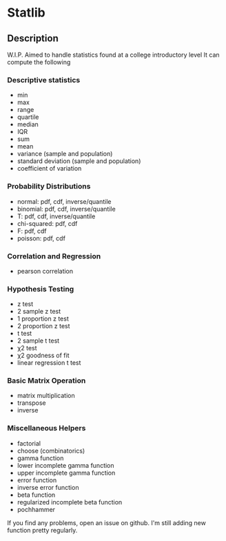# Statlib

## Description
W.I.P. Aimed to handle statistics found at a college introductory level
It can compute the following

### Descriptive statistics
 - min
 - max
 - range
 - quartile
 - median
 - IQR
 - sum
 - mean
 - variance (sample and population)
 - standard deviation (sample and population)
 - coefficient of variation

### Probability Distributions
 - normal: pdf, cdf, inverse/quantile
 - binomial: pdf, cdf, inverse/quantile
 - T: pdf, cdf, inverse/quantile
 - chi-squared: pdf, cdf
 - F: pdf, cdf
 - poisson: pdf, cdf

### Correlation and Regression
 - pearson correlation

### Hypothesis Testing
 - z test
 - 2 sample z test
 - 1 proportion z test
 - 2 proportion z test
 - t test
 - 2 sample t test
 - χ2 test
 - χ2 goodness of fit
 - linear regression t test

### Basic Matrix Operation
 - matrix multiplication
 - transpose
 - inverse

### Miscellaneous Helpers
 - factorial
 - choose (combinatorics)
 - gamma function
 - lower incomplete gamma function
 - upper incomplete gamma function
 - error function
 - inverse error function
 - beta function
 - regularized incomplete beta function
 - pochhammer


If you find any problems, open an issue on github.
I'm still adding new function pretty regularly.